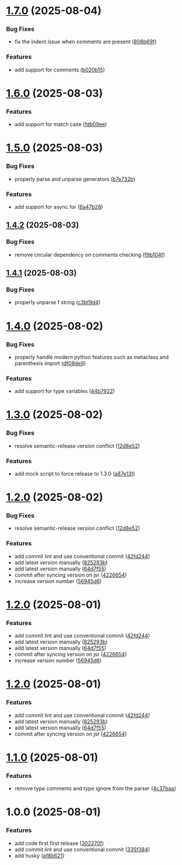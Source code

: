 # [1.7.0](https://github.com/kriss-u/py-ast/compare/v1.6.0...v1.7.0) (2025-08-04)


### Bug Fixes

* fix the indent issue when comments are present ([808b69f](https://github.com/kriss-u/py-ast/commit/808b69fa1de212377100167dcf2bc044791015fb))


### Features

* add support for comments ([b020b15](https://github.com/kriss-u/py-ast/commit/b020b1506be2136c4911cdd6a80ef7b7f4bf8520))

# [1.6.0](https://github.com/kriss-u/py-ast/compare/v1.5.0...v1.6.0) (2025-08-03)


### Features

* add support for match case ([fdb09ee](https://github.com/kriss-u/py-ast/commit/fdb09ee1df6448ca70e3d492aafa74c3391eabe0))

# [1.5.0](https://github.com/kriss-u/py-ast/compare/v1.4.2...v1.5.0) (2025-08-03)


### Bug Fixes

* properly parse and unparse generators ([b7e732b](https://github.com/kriss-u/py-ast/commit/b7e732b2a04a3b2483b61bdb9a24ad8c61cfabac))


### Features

* add support for async for ([6a47b28](https://github.com/kriss-u/py-ast/commit/6a47b28245bb485d96308b1b5c0bf244b305756d))

## [1.4.2](https://github.com/kriss-u/py-ast/compare/v1.4.1...v1.4.2) (2025-08-03)


### Bug Fixes

* remove circular dependency on comments checking ([f9b104f](https://github.com/kriss-u/py-ast/commit/f9b104fd68bae56d996e57c6637e72f80cc36f20))

## [1.4.1](https://github.com/kriss-u/py-ast/compare/v1.4.0...v1.4.1) (2025-08-03)


### Bug Fixes

* properly unparse f string ([c3bf9d4](https://github.com/kriss-u/py-ast/commit/c3bf9d4cab9b4a1bfa17c82d008521ecc2b9fe6d))

# [1.4.0](https://github.com/kriss-u/py-ast/compare/v1.3.0...v1.4.0) (2025-08-02)


### Bug Fixes

* properly handle modern python features such as metaclass and parenthesis import ([df08de9](https://github.com/kriss-u/py-ast/commit/df08de9d579d6475fc494f0430ecb4b128f70f73))


### Features

* add support for type variables ([44b7922](https://github.com/kriss-u/py-ast/commit/44b7922d6f499741717d95b5414756a988df7621))

# [1.3.0](https://github.com/kriss-u/py-ast/compare/v1.2.0...v1.3.0) (2025-08-02)


### Bug Fixes

* resolve semantic-release version conflict ([12d8e52](https://github.com/kriss-u/py-ast/commit/12d8e52f910e7d977db9c7a64d7058fa711ca34d))


### Features

* add mock script to force release to 1.3.0 ([a87e13f](https://github.com/kriss-u/py-ast/commit/a87e13f71612d503c63feeb9cb36f6ef315d0e42))

# [1.2.0](https://github.com/kriss-u/py-ast/compare/v1.1.0...v1.2.0) (2025-08-02)


### Bug Fixes

* resolve semantic-release version conflict ([12d8e52](https://github.com/kriss-u/py-ast/commit/12d8e52f910e7d977db9c7a64d7058fa711ca34d))


### Features

* add commit lint and use conventional commit ([42fd244](https://github.com/kriss-u/py-ast/commit/42fd244a562e8707b43bb4d66428b2d3162f41f2))
* add latest version manually ([825293b](https://github.com/kriss-u/py-ast/commit/825293b5393be35d886705283d86316d3a70c532))
* add latest version manually ([64d7f55](https://github.com/kriss-u/py-ast/commit/64d7f557351ecdfc731814f15625f0ef2fc8f530))
* commit after syncing version on jsr ([4226654](https://github.com/kriss-u/py-ast/commit/422665442841131f28c2842646d455f7b07c1b23))
* increase version number ([56945d6](https://github.com/kriss-u/py-ast/commit/56945d652e34f45776163f483b129b4aa0c9a7f9))

# [1.2.0](https://github.com/kriss-u/py-ast/compare/v1.1.0...v1.2.0) (2025-08-01)


### Features

* add commit lint and use conventional commit ([42fd244](https://github.com/kriss-u/py-ast/commit/42fd244a562e8707b43bb4d66428b2d3162f41f2))
* add latest version manually ([825293b](https://github.com/kriss-u/py-ast/commit/825293b5393be35d886705283d86316d3a70c532))
* add latest version manually ([64d7f55](https://github.com/kriss-u/py-ast/commit/64d7f557351ecdfc731814f15625f0ef2fc8f530))
* commit after syncing version on jsr ([4226654](https://github.com/kriss-u/py-ast/commit/422665442841131f28c2842646d455f7b07c1b23))
* increase version number ([56945d6](https://github.com/kriss-u/py-ast/commit/56945d652e34f45776163f483b129b4aa0c9a7f9))

# [1.2.0](https://github.com/kriss-u/py-ast/compare/v1.1.0...v1.2.0) (2025-08-01)


### Features

* add commit lint and use conventional commit ([42fd244](https://github.com/kriss-u/py-ast/commit/42fd244a562e8707b43bb4d66428b2d3162f41f2))
* add latest version manually ([825293b](https://github.com/kriss-u/py-ast/commit/825293b5393be35d886705283d86316d3a70c532))
* add latest version manually ([64d7f55](https://github.com/kriss-u/py-ast/commit/64d7f557351ecdfc731814f15625f0ef2fc8f530))
* commit after syncing version on jsr ([4226654](https://github.com/kriss-u/py-ast/commit/422665442841131f28c2842646d455f7b07c1b23))

# [1.1.0](https://github.com/kriss-u/py-ast/compare/v1.0.0...v1.1.0) (2025-08-01)


### Features

* remove type comments and type ignore from the parser ([4c37baa](https://github.com/kriss-u/py-ast/commit/4c37baa476c3fdb8ad9031034d122a1b007bd668))

# 1.0.0 (2025-08-01)


### Features

* add code first first release ([302270f](https://github.com/kriss-u/py-ast/commit/302270fd1042a5e7b8d68693ef6a955dc9d4b80a))
* add commit lint and use conventional commit ([335f384](https://github.com/kriss-u/py-ast/commit/335f38411bcdd2ca09b83b51b56d72815c7d40f6))
* add husky ([af8b621](https://github.com/kriss-u/py-ast/commit/af8b621495d465f524804ff9f6a653b38e308927))
